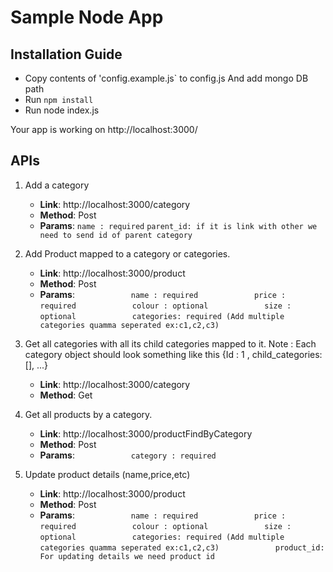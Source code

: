 # Sample Node App

## Installation Guide
- Copy contents of 'config.example.js` to config.js And add mongo DB path
- Run `npm install` 
- Run node index.js

Your app is working on http://localhost:3000/

## APIs
1. Add a category
    * **Link**: http://localhost:3000/category
    * **Method**: Post
    * **Params**:
`name : required`
` parent_id: if it is link with other we need to send id of parent category `

2. Add Product mapped to a category or categories.
    * **Link**: http://localhost:3000/product
    * **Method**: Post
    * **Params**: 
`            name : required`
`            price : required`
`            colour : optional`
`            size : optional`
`            categories: required (Add multiple categories quamma seperated ex:c1,c2,c3)`
            
3. Get all categories with all its child categories mapped to it.
Note​ : Each category object should look something like this
{Id : 1 , child_categories: [], ...}

    * **Link**: http://localhost:3000/category
    * **Method**: Get
    
4. Get all products by a category.
    * **Link**: http://localhost:3000/productFindByCategory
    * **Method**: Post
    * **Params**: 
`            category : required`

5. Update product details (name,price,etc)
    * **Link**: http://localhost:3000/product
    * **Method**: Post
    * **Params**: 
`            name : required`
`            price : required`
`            colour : optional`
`            size : optional`
`            categories: required (Add multiple categories quamma seperated ex:c1,c2,c3)`
`            product_id: For updating details we need product id`